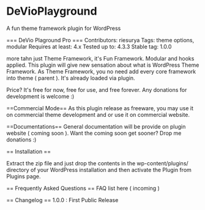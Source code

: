 # DeVioPlayground
A fun theme framework plugin for WordPress

=== DeVio Plaground Pro ===
Contributors: riesurya 
Tags: theme options, modular
Requires at least: 4.x
Tested up to: 4.3.3
Stable tag: 1.0.0

more tahn just Theme Framework, it's Fun Framework. Modular and hooks applied.
This plugin will give new sensation about what is WordPress Theme Framework. 
As Theme Framework, you no need add every core framework into theme ( parent ). It's already loaded via plugin.

Price?
It's free for now, free for use, and free forever.
Any donations for development is welcome :)

==Commercial Mode==
As this plugin release as freeware, you may use it on commercial theme development and or use it on commercial website. 

==Documentations==
General documentation will be provide on plugin website ( coming soon ). 
Want the coming soon get sooner? Drop me donations :)

== Installation ==

Extract the zip file and just drop the contents in the wp-content/plugins/ directory of your WordPress installation and then activate the Plugin from Plugins page.

== Frequently Asked Questions ==
FAQ list here ( incoming )

== Changelog ==
1.0.0 : First Public Release

